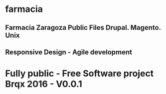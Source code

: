 # farmacia
Farmacia Zaragoza Public Files
Drupal. Magento. Unix
----------------------------------------------
Responsive Design - Agile development
----------------------------------------------
Fully public - Free Software project
Brqx 2016 - V0.0.1
==============================================

